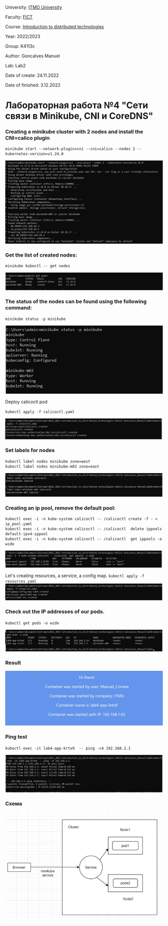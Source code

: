 University: [ITMO University](https://itmo.ru/ru/)

Faculty: [FICT](https://fict.itmo.ru)

Course: [Introduction to distributed technologies](https://github.com/itmo-ict-faculty/introduction-to-distributed-technologies)

Year: 2022/2023

Group: K4113c

Author: Goncalves Manuel

Lab: Lab2

Date of create: 24.11.2022

Date of finished: 3.12.2022

# Лабораторная работа №4 "Сети связи в Minikube, CNI и CoreDNS"



### Creating a minikube cluster with 2 nodes and install the CNI=calico plugin
```
minikube start --network-plugin=cni --cni=calico --nodes 2 --kubernetes-version=v1.24.0
```
![Image text](photo_2022-12-03_13-46-17.jpg)

### Get the list of created nodes:
```
minikube kubectl -- get nodes
```
![Image text](photo_2022-12-03_13-51-47.jpg)
### The status of the nodes can be found using the following command:

`minikube status -p minikube`

![Image text](photo_2022-12-03_13-56-23.jpg)

Deploy calicoctl pod

`kubectl apply -f calicoctl.yaml`

![Image text](photo_2022-12-03_14-01-51.jpg)

### Set labels for nodes
```
kubectl label nodes minikube zone=west
kubectl label nodes minikube-m02 zone=east
```
![Image text](photo_2022-12-03_14-10-29.jpg)

### Creating an ip pool, remove the default pool:
```
kubectl exec -i -n kube-system calicoctl -- /calicoctl create -f - < ip_pool.yaml
kubectl exec -i -n kube-system calicoctl -- /calicoctl  delete ippools default-ipv4-ippool
kubectl exec -i -n kube-system calicoctl -- /calicoctl  get ippools -o wide
```
![Image text](photo_2022-12-03_14-26-10.jpg)

Let's creating resources, a service, a config map.
`kubectl apply -f resources.yaml`
![Image text](photo_2022-12-03_14-28-12.jpg)

### Check out the IP addresses of our pods.
`kubectl get pods -o wide`

![Image text](photo_2022-12-03_14-32-21.jpg)

### Result 

![Image text](photo_2022-12-03_13-31-37.jpg)

### Ping test
`kubectl exec -it lab4-app-krtx9  -- ping -c4 192.168.2.1`

![Image text](photo_2022-12-03_14-57-01.jpg)

### Схема
![Image text](photo_2022-12-03_14-52-46.jpg)
